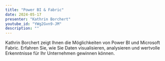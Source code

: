 ```yaml
---
title: "Power BI & Fabric"
date: 2024-05-17
presenter: "Kathrin Borchert"
youtube_id: "YWg2Gvn9-JM"
description: ""
---
```


Kathrin Borchert zeigt Ihnen die Möglichkeiten von Power BI und Microsoft Fabric. Erfahren Sie, wie Sie Daten visualisieren, analysieren und wertvolle Erkenntnisse für Ihr Unternehmen gewinnen können.
